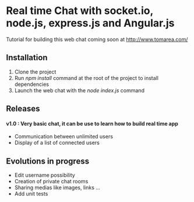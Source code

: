 # Real time Chat with socket.io, node.js, express.js and Angular.js

Tutorial for building this web chat coming soon at http://www.tomarea.com/

## Installation

1. Clone the project
2. Run <i>npm install</i> command at the root of the project to install dependencies
3. Launch the web chat with the <i>node index.js</i> command


## Releases

#### v1.0 : Very basic chat, it can be use to learn how to build real time app

- Communication between unlimited users
- Display of a list of connected users


## Evolutions in progress

- Edit username possibility
- Creation of private chat rooms
- Sharing medias like images, links ...
- Add unit tests


